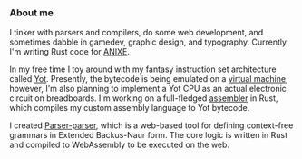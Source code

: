 ### About me

I tinker with parsers and compilers, do some web development, and sometimes dabble in gamedev, graphic design, and typography. Currently I'm writing Rust code for [ANIXE](https://anixe.io/).

In my free time I toy around with my fantasy instruction set architecture called [Yot](https://github.com/yot-isa). Presently, the bytecode is being emulated on a [virtual machine](https://github.com/yot-isa/yvm), however, I'm also planning to implement a Yot CPU as an actual electronic circuit on breadboards. I'm working on a full-fledged [assembler](https://github.com/yot-isa/ysm) in Rust, which compiles my custom assembly language to Yot bytecode.

I created [Parser-parser](https://github.com/karolbelina/parser-parser), which is a web-based tool for defining context-free grammars in Extended Backus-Naur form. The core logic is written in Rust and compiled to WebAssembly to be executed on the web.

